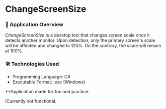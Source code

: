# ChangeScreenSize

### 📝 Application Overview

_ChangeScreenSize_ is a desktop tool that changes screen scale once it detects another monitor. Upon detection, only the primary screen's scale will be affected and changed to 125%. On the contrary, the scale will remain at 100%. 

### 🛠️ Technologies Used
- Programming Language: C#
- Executable Format: .exe (Windows)

**Application made for fun and practice.

!Currently not functional.



